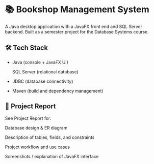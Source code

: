 # 📚 Bookshop Management System
A Java desktop application with a JavaFX front end and SQL Server backend.
Built as a semester project for the Database Systems course.

## 🛠 Tech Stack
- Java (console + JavaFX UI)

   SQL Server (relational database)

- JDBC (database connectivity)

- Maven (build and dependency management)

## 📄 Project Report
See Project Report for:

Database design & ER diagram

Description of tables, fields, and constraints

Project workflow and use cases

Screenshots / explanation of JavaFX interface
